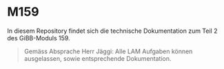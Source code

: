 # M159

In diesem Repository findet sich die technische Dokumentation zum Teil 2 des GiBB-Moduls 159. 

> Gemäss Absprache Herr Jäggi: Alle LAM Aufgaben können ausgelassen, sowie entsprechende Dokumentation.
